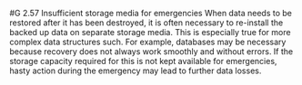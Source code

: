 #G 2.57 Insufficient storage media for emergencies
When data needs to be restored after it has been destroyed, it is often necessary to re-install the backed up data on separate storage media. This is especially true for more complex data structures such. For example, databases may be necessary because recovery does not always work smoothly and without errors. If the storage capacity required for this is not kept available for emergencies, hasty action during the emergency may lead to further data losses.



